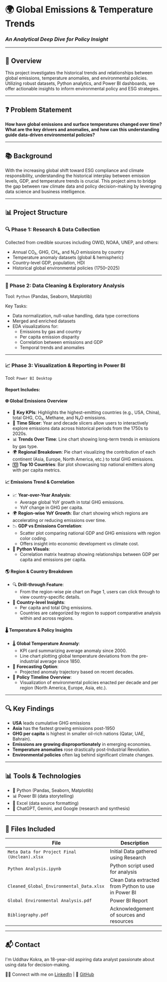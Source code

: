 # 🌍 Global Emissions & Temperature Trends  
### *An Analytical Deep Dive for Policy Insight*

---

## 📌 Overview

This project investigates the historical trends and relationships between global emissions, temperature anomalies, and environmental policies. Utilizing robust datasets, Python analytics, and Power BI dashboards, we offer actionable insights to inform environmental policy and ESG strategies.

---

## ❓ Problem Statement

**How have global emissions and surface temperatures changed over time? What are the key drivers and anomalies, and how can this understanding guide data-driven environmental policies?**

---

## 📚 Background

With the increasing global shift toward ESG compliance and climate responsibility, understanding the historical interplay between emission levels, GDP, and temperature trends is crucial. This project aims to bridge the gap between raw climate data and policy decision-making by leveraging data science and business intelligence.

---

## 📊 Project Structure

### 🔍 Phase 1: Research & Data Collection

Collected from credible sources including OWID, NOAA, UNEP, and others:
- Annual CO₂, GHG, CH₄, and N₂O emissions by country
- Temperature anomaly datasets (global & hemispheric)
- Country-level GDP, population, HDI
- Historical global environmental policies (1750–2025)

---

### 🧼 Phase 2: Data Cleaning & Exploratory Analysis

Tool: `Python` (Pandas, Seaborn, Matplotlib)

Key Tasks:
- Data normalization, null-value handling, data type corrections
- Merged and enriched datasets
- EDA visualizations for:
  - Emissions by gas and country
  - Per capita emission disparity
  - Correlation between emissions and GDP
  - Temporal trends and anomalies

---

### 📈 Phase 3: Visualization & Reporting in Power BI

Tool: `Power BI Desktop`

#### Report Includes:

#### 🌐 **Global Emissions Overview**
- 🔹 **Key KPIs**: Highlights the highest-emitting countries (e.g., USA, China), total GHG, CO₂, Methane, and N₂O emissions.
- 📆 **Time Slicer**: Year and decade slicers allow users to interactively explore emissions data across historical periods from the 1750s to 2020s.
- 📊 **Trends Over Time**: Line chart showing long-term trends in emissions by gas type.
- 🌍 **Regional Breakdown**: Pie chart visualizing the contribution of each continent (Asia, Europe, North America, etc.) to total GHG emissions.
- 🔟 **Top 10 Countries**: Bar plot showcasing top national emitters along with per capita metrics.

#### 📈 **Emissions Trend & Correlation**
- 📈 **Year-over-Year Analysis**:
  - Average global YoY growth in total GHG emissions.
  - YoY change in GHG per capita.
- 🌍 **Region-wise YoY Growth**: Bar chart showing which regions are accelerating or reducing emissions over time.
- 📉 **GDP vs Emissions Correlation**:
  - Scatter plot comparing national GDP and GHG emissions with region color coding.
  - Offers insight into economic development vs climate cost.
- 🧪 **Python Visuals**:
  - Correlation matrix heatmap showing relationships between GDP per capita and emissions per capita.

#### 🌎 **Region & Country Breakdown**
- 🔍 **Drill-through Feature**:
  - From the region-wise pie chart on Page 1, users can click through to view country-specific details.
- 📌 **Country-level Insights**:
  - Per capita and total Ghg emissions.
  - Countries are categorized by region to support comparative analysis within and across regions.

#### 🌡️ **Temperature & Policy Insights**
- 🌡️ **Global Temperature Anomaly**:
  - KPI card summarizing average anomaly since 2000.
  - Line chart plotting global temperature deviations from the pre-industrial average since 1850.
- 🔮 **Forecasting Option**:
  - Projected anomaly trajectory based on recent decades.
- 📅 **Policy Timeline Overview**:
  - Visualization of environmental policies enacted per decade and per region (North America, Europe, Asia, etc.).

---

## 🔍 Key Findings

- **USA** leads cumulative GHG emissions
- **Asia** has the fastest growing emissions post-1950
- **GHG per capita** is highest in smaller oil-rich nations (Qatar, UAE, Bahrain).
- **Emissions are growing disproportionately** in emerging economies.
- **Temperature anomalies** rose drastically post-Industrial Revolution.
- **Environmental policies** often lag behind significant climate changes.

---

## 📊 Tools & Technologies

- 🐍 Python (Pandas, Seaborn, Matplotlib)
- 📊 Power BI (data storytelling)
- 📁 Excel (data source formatting)
- 🧠 ChatGPT, Gemini, and Google (research and synthesis)

---

## 📁 Files Included

| File | Description |
|------|-------------|
| `Meta Data for Project Final (Unclean).xlsx` | Initial Data gathered using Research |
| `Python Analysis.ipynb` | Python script used for analysis |
| `Cleaned_Global_Environmental_Data.xlsx` | Clean Data extracted from Python to use in Power BI  |
| `Global Environmental Analysis.pdf` | Power BI Report |
| `Bibliography.pdf` | Acknowledgement of sources and resources  |


---

## 📬 Contact

I'm Uddhav Kokra, an 18-year-old aspiring data analyst passionate about using data for decision-making.

🧑‍💻 Connect with me on [LinkedIn](https://www.linkedin.com/in/uddhavkokra) | 🐙 [GitHub](https://github.com/Ukvk1718)
